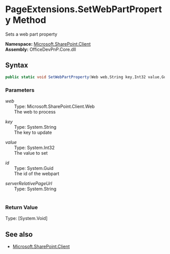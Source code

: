 # PageExtensions.SetWebPartProperty Method  
Sets a web part property  

**Namespace:** [Microsoft.SharePoint.Client](Microsoft.SharePoint.Client.md)  
**Assembly:** OfficeDevPnP.Core.dll  
## Syntax
```C#
public static void SetWebPartProperty(Web web,String key,Int32 value,Guid id,String serverRelativePageUrl)
```
### Parameters
*web*  
&emsp;&emsp;Type: Microsoft.SharePoint.Client.Web  
&emsp;&emsp;The web to process  
  
*key*  
&emsp;&emsp;Type: System.String  
&emsp;&emsp;The key to update  
  
*value*  
&emsp;&emsp;Type: System.Int32  
&emsp;&emsp;The value to set  
  
*id*  
&emsp;&emsp;Type: System.Guid  
&emsp;&emsp;The id of the webpart  
  
*serverRelativePageUrl*  
&emsp;&emsp;Type: System.String  
&emsp;&emsp;  
  
### Return Value
Type: [System.Void]  

## See also
- [Microsoft.SharePoint.Client](Microsoft.SharePoint.Client.md)
